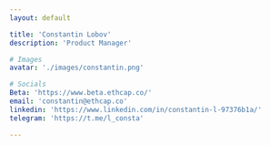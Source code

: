 ```yaml
---
layout: default

title: 'Constantin Lobov'
description: 'Product Manager'

# Images
avatar: './images/constantin.png'

# Socials
Beta: 'https://www.beta.ethcap.co/'
email: 'constantin@ethcap.co'
linkedin: 'https://www.linkedin.com/in/constantin-l-97376b1a/'
telegram: 'https://t.me/l_consta'

---
```

